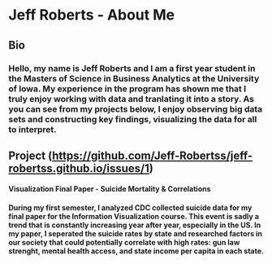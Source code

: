 # Jeff Roberts - About Me

## **Bio**
### Hello, my name is Jeff Roberts and I am a first year student in the Masters of Science in Business Analytics at the University of Iowa. My experience in the program has shown me that I truly enjoy working with data and tranlating it into a story. As you can see from my projects below, I enjoy observing big data sets and constructing key findings, visualizing the data for all to interpret. 



## Project (https://github.com/Jeff-Robertss/jeff-robertss.github.io/issues/1) 
#### **Visualization Final Paper - Suicide Mortality & Correlations**
#### During my first semester, I analyzed CDC collected suicide data for my final paper for the Information Visualization course. This event is sadly a trend that is constantly increasing year after year, especially in the US. In my paper, I seperated the suicide rates by state and researched factors in our society that could potentially correlate with high rates: **gun law strenght, mental health access, and state income per capita in each state.** 



